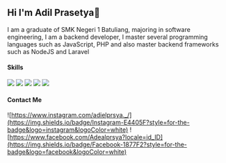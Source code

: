 ## Hi I'm  Adil Prasetya👋

<!--
**adielprs/adielprs** is a ✨ _special_ ✨ repository because its `README.md` (this file) appears on your GitHub profile.

Here are some ideas to get you started:

- 🔭 I’m currently working on ...
- 🌱 I’m currently learning ...
- 👯 I’m looking to collaborate on ...
- 🤔 I’m looking for help with ...
- 💬 Ask me about ...
- 📫 How to reach me: ...
- 😄 Pronouns: ...
- ⚡ Fun fact: ...
--> 

I am a graduate of SMK Negeri 1 Batuliang, majoring in software engineering, I am a backend developer, I master several programming languages ​​such as JavaScript, PHP and also master backend frameworks such as NodeJS and Laravel

#### Skills
<img src="https://img.shields.io/badge/HTML5-E34F26?style=for-the-badge&logo=html5&logoColor=white" />
<img src="https://img.shields.io/badge/JavaScript-323330?style=for-the-badge&logo=javascript&logoColor=F7DF1E" />
<img src="https://img.shields.io/badge/PHP-777BB4?style=for-the-badge&logo=php&logoColor=white" />
<img src="https://img.shields.io/badge/Node%20js-339933?style=for-the-badge&logo=nodedotjs&logoColor=white" />
<img src="https://img.shields.io/badge/Laravel-FF2D20?style=for-the-badge&logo=laravel&logoColor=white" />

#### Contact Me
![https://www.instagram.com/adielprsya._/](https://img.shields.io/badge/Instagram-E4405F?style=for-the-badge&logo=instagram&logoColor=white)
![https://www.facebook.com/Adealprsya?locale=id_ID](https://img.shields.io/badge/Facebook-1877F2?style=for-the-badge&logo=facebook&logoColor=white)